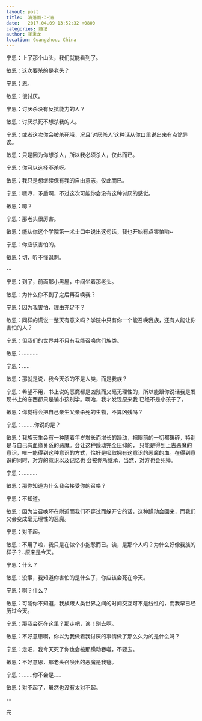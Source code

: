 ```yaml
---
layout: post
title:  清落雨-3-清
date:   2017.04.09 13:52:32 +0800
categories: 随记
author: 崔秉龙
location: Guangzhou, China
---
```







宁恩：上了那个山头，我们就能看到了。

敏恩：这次要杀的是老头？

宁恩：恩。

敏恩：很讨厌。

宁恩：讨厌杀没有反抗能力的人？

敏恩：讨厌杀死不想杀我的人。

宁恩：或者这次你会被杀死哦，况且‘讨厌杀人’这种话从你口里说出来有点诡异诶。

敏恩：只是因为你想杀人，所以我必须杀人，仅此而已。

宁恩：你可以选择不杀呀。

敏恩：我只是想继续保有我的自由意志，仅此而已。

宁恩：嗯哼，矛盾啊，不过这次可能你会没有这种讨厌的感觉。

敏恩：嗯？

宁恩：那老头很厉害。

敏恩：能从你这个学院第一术士口中说出这句话，我也开始有点害怕哟~

宁恩：你应该害怕的。

敏恩：切，听不懂讽刺。

--

宁恩：到了，前面那小黑屋，中间坐着那老头。

敏恩：为什么你不到了之后再召唤我？

宁恩：因为我害怕，理由充足不？

敏恩：同样的谎说一整天有意义吗？学院中只有你一个能召唤我族，还有人能让你害怕的人？

宁恩：但我们的世界并不只有我能召唤你们族类。

敏恩：...........

宁恩：.....

敏恩：那就是说，我今天杀的不是人类，而是我族？

宁恩：希望不用，书上说的恶魔都是凶残而又毫无理性的，所以能跟你说话我是发现书上的东西都只是骗小孩别学。啊哈，我才发现原来我
已经不是小孩子了。

敏恩：你觉得会把自己亲生父亲杀死的生物，不算凶残吗？

宁恩：........你说的是？

敏恩：我族天生会有一种随着年岁增长而增长的躁动，把眼前的一切都碾碎，特别是与自己有血缘关系的恶魔。会让这种躁动完全压抑的，
只能是得到上古恶魔的意识，唯一能得到这种意识的方式，恰好是吸取拥有这意识的恶魔的血。在得到意识的同时，对方的意识以及记忆也
会被你所继承，当然，对方也会死掉。

宁恩：..........

敏恩：那你知道为什么我会接受你的召唤？

宁恩：不知道。

敏恩：因为当召唤环在附近而我们不穿过而躲开它的话，这种躁动会回来，而我们又会变成毫无理性的恶魔。

宁恩：对不起。

敏恩：不用了啦，我只是在做个小抱怨而已。诶，是那个人吗？为什么好像我族的样子？..原来是今天。

宁恩：什么？

敏恩：没事，我知道你害怕的是什么了，你应该会死在今天。

宁恩：啊？什么？

敏恩：可能你不知道，我族跟人类世界之间的时间交互可不是线性的，而我早已经历过今天。

宁恩：那我会死在这里？那走吧，诶！别去啊。

敏恩：不好意思啊，你以为我做着我讨厌的事情做了那么久为的是什么吗？

宁恩：走吧，我今天死了你也会被那躁动吞噬，不要去。

敏恩：不好意思，那老头召唤出的恶魔是我爸。

宁恩：.......你不会是.....

敏恩：对不起了，虽然也没有太对不起。

--

完
